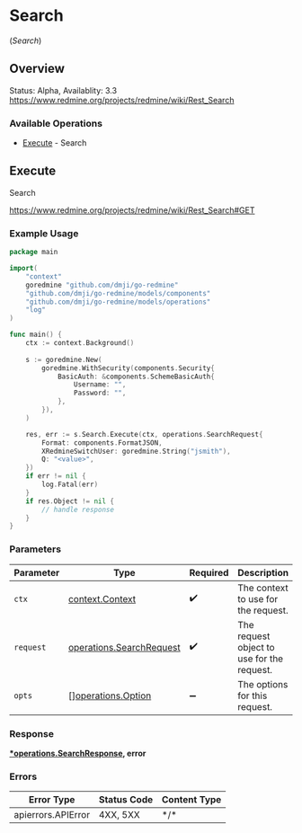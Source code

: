 # Search
(*Search*)

## Overview

Status: Alpha, Availablity: 3.3
<https://www.redmine.org/projects/redmine/wiki/Rest_Search>

### Available Operations

* [Execute](#execute) - Search

## Execute

Search

<https://www.redmine.org/projects/redmine/wiki/Rest_Search#GET>

### Example Usage

```go
package main

import(
	"context"
	goredmine "github.com/dmji/go-redmine"
	"github.com/dmji/go-redmine/models/components"
	"github.com/dmji/go-redmine/models/operations"
	"log"
)

func main() {
    ctx := context.Background()
    
    s := goredmine.New(
        goredmine.WithSecurity(components.Security{
            BasicAuth: &components.SchemeBasicAuth{
                Username: "",
                Password: "",
            },
        }),
    )

    res, err := s.Search.Execute(ctx, operations.SearchRequest{
        Format: components.FormatJSON,
        XRedmineSwitchUser: goredmine.String("jsmith"),
        Q: "<value>",
    })
    if err != nil {
        log.Fatal(err)
    }
    if res.Object != nil {
        // handle response
    }
}
```

### Parameters

| Parameter                                                            | Type                                                                 | Required                                                             | Description                                                          |
| -------------------------------------------------------------------- | -------------------------------------------------------------------- | -------------------------------------------------------------------- | -------------------------------------------------------------------- |
| `ctx`                                                                | [context.Context](https://pkg.go.dev/context#Context)                | :heavy_check_mark:                                                   | The context to use for the request.                                  |
| `request`                                                            | [operations.SearchRequest](../../models/operations/searchrequest.md) | :heavy_check_mark:                                                   | The request object to use for the request.                           |
| `opts`                                                               | [][operations.Option](../../models/operations/option.md)             | :heavy_minus_sign:                                                   | The options for this request.                                        |

### Response

**[*operations.SearchResponse](../../models/operations/searchresponse.md), error**

### Errors

| Error Type         | Status Code        | Content Type       |
| ------------------ | ------------------ | ------------------ |
| apierrors.APIError | 4XX, 5XX           | \*/\*              |